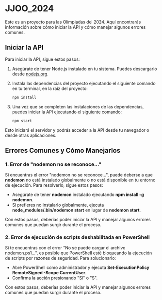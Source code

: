 # JJOO_2024

Este es un proyecto para las Olimpiadas del 2024. Aquí encontrarás información sobre cómo iniciar la API y cómo manejar algunos errores comunes.

## Iniciar la API

Para iniciar la API, sigue estos pasos:

1. Asegúrate de tener Node.js instalado en tu sistema. Puedes descargarlo desde [nodejs.org](https://nodejs.org/).

2. Instala las dependencias del proyecto ejecutando el siguiente comando en tu terminal, en la raíz del proyecto:
   
   ```bash
   npm install
3. Una vez que se completen las instalaciones de las dependencias, puedes iniciar la API ejecutando el siguiente comando:
   ```bash
   npm start
Esto iniciará el servidor y podrás acceder a la API desde tu navegador o desde otras aplicaciones.
## Errores Comunes y Cómo Manejarlos
### 1. Error de "nodemon no se reconoce..."
Si encuentras el error "nodemon no se reconoce...", puede deberse a que **nodemon** no está instalado globalmente o no está disponible en tu entorno de ejecución. Para resolverlo, sigue estos pasos:

+ Asegúrate de tener **nodemon** instalado ejecutando **npm install -g nodemon**.
+ Si prefieres no instalarlo globalmente, ejecuta **node_modules/.bin/nodemon start** en lugar de **nodemon start**.

Con estos pasos, deberías poder iniciar la API y manejar algunos errores comunes que puedan surgir durante el proceso.  
### 2. Error de ejecución de scripts deshabilitada en PowerShell
Si te encuentras con el error "No se puede cargar el archivo nodemon.ps1...", es posible que PowerShell esté bloqueando la ejecución de scripts por razones de seguridad. Para solucionarlo:
+ Abre PowerShell como administrador y ejecuta **Set-ExecutionPolicy RemoteSigned -Scope CurrentUser**.
+ Confirma la acción presionando "Sí" o "S".

Con estos pasos, deberías poder iniciar la API y manejar algunos errores comunes que puedan surgir durante el proceso.